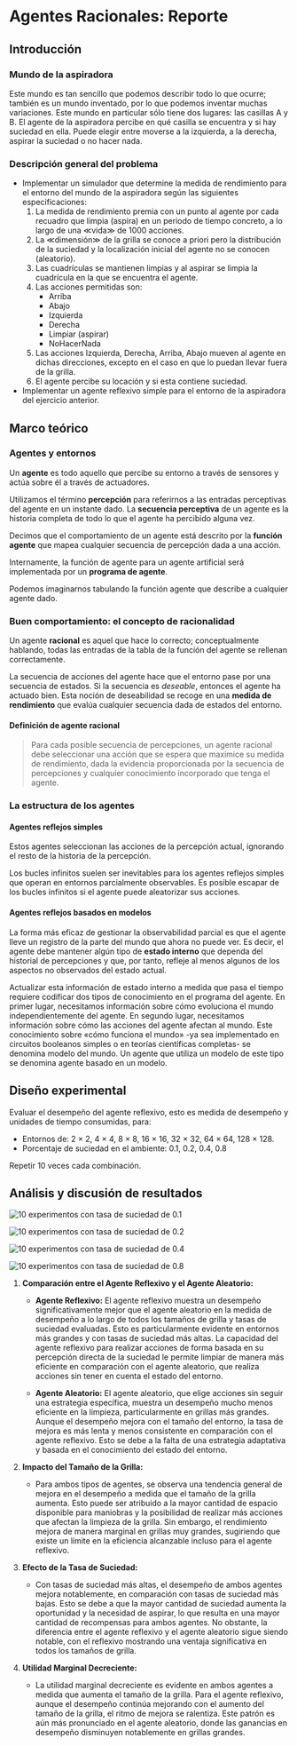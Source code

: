 # Agentes Racionales: Reporte

## Introducción

### Mundo de la aspiradora

Este mundo es tan sencillo que podemos describir todo lo que ocurre; también es un mundo inventado, por lo que podemos inventar muchas variaciones. Este mundo en particular sólo tiene dos lugares: las casillas A y B. El agente de la aspiradora percibe en qué casilla se encuentra y si hay suciedad en ella. Puede elegir entre moverse a la izquierda, a la derecha, aspirar la suciedad o no hacer nada. 

### Descripción general del problema

- Implementar un simulador que determine la medida de rendimiento para el entorno del mundo de la aspiradora según las siguientes especificaciones:
    1. La medida de rendimiento premia con un punto al agente por cada recuadro que limpia (aspira) en un periodo de tiempo concreto, a lo largo de una ≪vida≫ de 1000 acciones.
    2. La ≪dimensión≫ de la grilla se conoce a priori pero la distribución de la suciedad y la localización inicial del agente no se conocen (aleatorio).
    3. Las cuadrículas se mantienen limpias y al aspirar se limpia la cuadrícula en la que se encuentra el agente.
    4. Las acciones permitidas son:
        - Arriba
        - Abajo
        - Izquierda
        - Derecha
        - Limpiar (aspirar)
        - NoHacerNada
    5. Las acciones Izquierda, Derecha, Arriba, Abajo mueven al agente en dichas direcciones, excepto en el caso en que lo puedan llevar fuera de la grilla.
    6. El agente percibe su locación y si esta contiene suciedad.
- Implementar un agente reflexivo simple para el entorno de la aspiradora del ejercicio anterior.

## Marco teórico

### Agentes y entornos

Un **agente** es todo aquello que percibe su entorno a través de sensores y actúa sobre él a través de actuadores.

Utilizamos el término **percepción** para referirnos a las entradas perceptivas del agente en un instante dado. La **secuencia perceptiva** de un agente es la historia completa de todo lo que el agente ha percibido alguna vez.

Decimos que el comportamiento de un agente está descrito por la **función agente** que mapea cualquier secuencia de percepción dada a una acción.

Internamente, la función de agente para un agente artificial será implementada por un **programa de agente**.

Podemos imaginarnos tabulando la función agente que describe a cualquier agente dado.

### Buen comportamiento: el concepto de racionalidad

Un agente **racional** es aquel que hace lo correcto; conceptualmente hablando, todas las entradas de la tabla de la función del agente se rellenan correctamente.

La secuencia de acciones del agente hace que el entorno pase por una secuencia de estados. Si la secuencia es *deseable*, entonces el agente ha actuado bien. Esta noción de deseabilidad se recoge en una **medida de rendimiento** que evalúa cualquier secuencia dada de estados del entorno.

#### Definición de agente racional

> Para cada posible secuencia de percepciones, un agente racional debe seleccionar una acción que se espera que maximice su medida de rendimiento, dada la evidencia proporcionada por la secuencia de percepciones y cualquier conocimiento incorporado que tenga el agente.

### La estructura de los agentes

####  Agentes reflejos simples

Estos agentes seleccionan las acciones de la percepción actual, ignorando el resto de la historia de la percepción.

Los bucles infinitos suelen ser inevitables para los agentes reflejos simples que operan en entornos parcialmente observables. Es posible escapar de los bucles infinitos si el agente puede aleatorizar sus acciones.

####  Agentes reflejos basados en modelos

La forma más eficaz de gestionar la observabilidad parcial es que el agente lleve un registro de la parte del mundo que ahora no puede ver. Es decir, el agente debe mantener algún tipo de **estado interno** que dependa del historial de percepciones y que, por tanto, refleje al menos algunos de los aspectos no observados del estado actual.

Actualizar esta información de estado interno a medida que pasa el tiempo requiere codificar dos tipos de conocimiento en el programa del agente. En primer lugar, necesitamos información sobre cómo evoluciona el mundo independientemente del agente. En segundo lugar, necesitamos información sobre cómo las acciones del agente afectan al mundo.
Este conocimiento sobre «cómo funciona el mundo» -ya sea implementado en circuitos booleanos simples o en teorías científicas completas- se denomina modelo del mundo. Un agente que utiliza un modelo de este tipo se denomina agente basado en un modelo.

## Diseño experimental

Evaluar el desempeño del agente reflexivo, esto es medida de desempeño y unidades de tiempo consumidas, para:

- Entornos de: 2 × 2, 4 × 4, 8 × 8, 16 × 16, 32 × 32, 64 × 64, 128 × 128.
- Porcentaje de suciedad en el ambiente: 0.1, 0.2, 0.4, 0.8

Repetir 10 veces cada combinación.

## Análisis y discusión de resultados

![10 experimentos con tasa de suciedad de 0.1](https://docs.google.com/spreadsheets/d/1Tt72QdzWke_uWjJFPaqwVoYD10OCGid7GgmFo_ZxSis/pubchart?oid=937821080&format=image)

![10 experimentos con tasa de suciedad de 0.2](https://docs.google.com/spreadsheets/d/1Tt72QdzWke_uWjJFPaqwVoYD10OCGid7GgmFo_ZxSis/pubchart?oid=571141955&format=image)

![10 experimentos con tasa de suciedad de 0.4](https://docs.google.com/spreadsheets/d/1Tt72QdzWke_uWjJFPaqwVoYD10OCGid7GgmFo_ZxSis/pubchart?oid=321567321&format=image)

![10 experimentos con tasa de suciedad de 0.8](https://docs.google.com/spreadsheets/d/1Tt72QdzWke_uWjJFPaqwVoYD10OCGid7GgmFo_ZxSis/pubchart?oid=382068573&format=image)


1. **Comparación entre el Agente Reflexivo y el Agente Aleatorio:**
   - **Agente Reflexivo:**
     El agente reflexivo muestra un desempeño significativamente mejor que el agente aleatorio en la medida de desempeño a lo largo de todos los tamaños de grilla y tasas de suciedad evaluadas. Esto es particularmente evidente en entornos más grandes y con tasas de suciedad más altas. La capacidad del agente reflexivo para realizar acciones de forma basada en su percepción directa de la suciedad le permite limpiar de manera más eficiente en comparación con el agente aleatorio, que realiza acciones sin tener en cuenta el estado del entorno.

   - **Agente Aleatorio:**
     El agente aleatorio, que elige acciones sin seguir una estrategia específica, muestra un desempeño mucho menos eficiente en la limpieza, particularmente en grillas más grandes. Aunque el desempeño mejora con el tamaño del entorno, la tasa de mejora es más lenta y menos consistente en comparación con el agente reflexivo. Esto se debe a la falta de una estrategia adaptativa y basada en el conocimiento del estado del entorno.

2. **Impacto del Tamaño de la Grilla:**
   - Para ambos tipos de agentes, se observa una tendencia general de mejora en el desempeño a medida que el tamaño de la grilla aumenta. Esto puede ser atribuido a la mayor cantidad de espacio disponible para maniobras y la posibilidad de realizar más acciones que afectan la limpieza de la grilla. Sin embargo, el rendimiento mejora de manera marginal en grillas muy grandes, sugiriendo que existe un límite en la eficiencia alcanzable incluso para el agente reflexivo.

3. **Efecto de la Tasa de Suciedad:**
   - Con tasas de suciedad más altas, el desempeño de ambos agentes mejora notablemente, en comparación con tasas de suciedad más bajas. Esto se debe a que la mayor cantidad de suciedad aumenta la oportunidad y la necesidad de aspirar, lo que resulta en una mayor cantidad de recompensas para ambos agentes. No obstante, la diferencia entre el agente reflexivo y el agente aleatorio sigue siendo notable, con el reflexivo mostrando una ventaja significativa en todos los tamaños de grilla.

4. **Utilidad Marginal Decreciente:**
   - La utilidad marginal decreciente es evidente en ambos agentes a medida que aumenta el tamaño de la grilla. Para el agente reflexivo, aunque el desempeño continúa mejorando con el aumento del tamaño de la grilla, el ritmo de mejora se ralentiza. Este patrón es aún más pronunciado en el agente aleatorio, donde las ganancias en desempeño disminuyen notablemente en grillas grandes.
